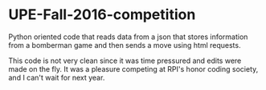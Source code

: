 # UPE-Fall-2016-competition
Python oriented code that reads data from a json that stores information from a bomberman game and then sends a move using html requests.

This code is not very clean since it was time pressured and edits were made on the fly. It was a pleasure competing at RPI's honor coding
society, and I can't wait for next year.
